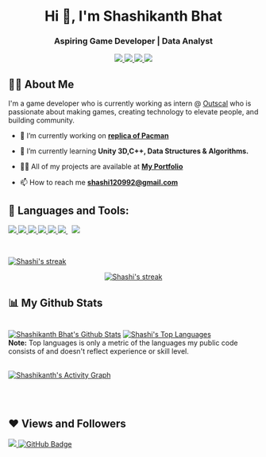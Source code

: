 <h1 align="center">Hi 👋, I'm Shashikanth Bhat</h1>
<h3 align="center">Aspiring Game Developer | Data Analyst</h3>
<p align="center">
<a href = "mailto:shashi120992@gmail.com"><img src="https://img.icons8.com/nolan/64/gmail-new.png"/> </a>
<a href = "https://www.linkedin.com/in/shashikanthbhat12/"><img src="https://img.icons8.com/nolan/64/linkedin.png"/> </a>
<a href = "https://github.com/shashi120992/"><img src="https://img.icons8.com/nolan/64/github.png"/> </a>
<a href = "https://shashi120992.wixsite.com/shashikanth"><img src="https://img.icons8.com/nolan/64/workday.png"/> </a>
</p>


## 🙋‍♂️ About Me

I'm a game developer who is currently working as intern @ <a href="https://https://www.outscal.com/">Outscal</a> who is passionate about making games, creating technology to elevate people, and building community. 
- 🔭 I’m currently working on **[replica of Pacman](https://github.com/shashi120992/Pac-Man)**

- 🌱 I’m currently learning **Unity 3D,C++, Data Structures & Algorithms.**

- 👨‍💻 All of my projects are available at **[My Portfolio](https://shashi120992.wixsite.com/shashikanth)**

- 📫 How to reach me **shashi120992@gmail.com**

## 🚀 Languages and Tools:

<p align="left"> 
    <a href="https://replit.com/@shashi120992" target="_blank"><img src="https://img.icons8.com/color/48/000000/c-plus-plus-logo.png"/> </a>
    <a href="https://replit.com/@shashi120992" target="_blank"><img src="https://img.icons8.com/color/48/000000/c-sharp-logo-2.png"/> </a>
    <a href="https://reactjs.org/" target="_blank"> <img src="https://img.icons8.com/nolan/64/unity.png"/> </a>
    <a href="https://git-scm.com/" target="_blank"> <img src="https://img.icons8.com/color/48/000000/git.png"/> </a> 
    <a href="https://www.python.org" target="_blank"> <img src="https://img.icons8.com/color/48/000000/python.png"/> </a>    
    <a style="padding-right:8px;" href="https://www.mysql.com/" target="_blank"> <img src="https://img.icons8.com/fluent/50/000000/mysql-logo.png"/> </a>
    <a href="https://www.w3.org/html/" target="_blank"> <img src="https://img.icons8.com/color/48/000000/html-5.png"/> </a> 
</p>

<!-- [![React Badge](https://img.shields.io/badge/-React-61DBFB?style=for-the-badge&labelColor=black&logo=react&logoColor=61DBFB)](#)  [![Javascript Badge](https://img.shields.io/badge/-Javascript-F0DB4F?style=for-the-badge&labelColor=black&logo=javascript&logoColor=F0DB4F)](#) [![Typescript Badge](https://img.shields.io/badge/-Typescript-007acc?style=for-the-badge&labelColor=black&logo=typescript&logoColor=007acc)](#) [![Nodejs Badge](https://img.shields.io/badge/-Nodejs-3C873A?style=for-the-badge&labelColor=black&logo=node.js&logoColor=3C873A)](#) [![GraphQL Badge](https://img.shields.io/badge/-GraphQl-e535ab?style=for-the-badge&labelColor=black&logo=node.js&logoColor=e535ab)](#) -->
<br/>

<p align="left">
    <a href="https://github.com/SubhamRaoniar28/github-readme-streak-stats">
        <img title="🔥 Get streak stats for your profile at git.io/streak-stats" alt="Shashi's streak" src="https://github-readme-streak-stats.herokuapp.com/?user=SubhamRaoniar28&theme=buefy-dark&hide_border=true&stroke=0000&background=transparent"/>
    </a>
</p>

<p align="center">
    <a href="https://github.com/shashi120992/github-readme-streak-stats">
        <img title="🔥 Get streak stats for your profile at git.io/streak-stats" alt="Shashi's streak" src="https://github-readme-streak-stats.herokuapp.com/?user=shashi120992&theme=vue&hide_border=true&stroke=0000"/>
    </a>
</p>

## 📊 My Github Stats

  <br/>
    <a href="https://github.com/shashi120992/github-readme-stats"><img alt="Shashikanth Bhat's Github Stats" src="https://github-readme-stats.vercel.app/api?username=shashi120992&show_icons=true&count_private=true&theme=vue&hide_border=true" /></a>
  <a href="https://github.com/shashi120992/github-readme-stats"><img alt="Shashi's Top Languages" src="https://github-readme-stats.vercel.app/api/top-langs/?username=shashi120992&langs_count=8&count_private=true&layout=compact&theme=vue&hide_border=true" /></a>
  <br/>
  <b>Note:</b> Top languages is only a metric of the languages my public code consists of and doesn't reflect experience or skill level.


<br/>
<br/>

<a href="https://github.com/shashi120992/github-readme-activity-graph"><img alt="Shashikanth's Activity Graph" src="https://activity-graph.herokuapp.com/graph?username=shashi120992&bg_color=FFFFFF&color=5BCDEC&line=5BCDEC&point=FFFFFF&hide_border=true" /></a>

<br/>
<br/>


## ❤ Views and Followers
<a href="https://github.com/shashi120992/github-profile-views-counter">
    <img src="https://komarev.com/ghpvc/?username=shashi120992">
</a>
<a href="https://github.com/shashi120992?tab=followers"><img src="https://img.shields.io/github/followers/shashi120992?label=Followers&style=social" alt="GitHub Badge"></a>
